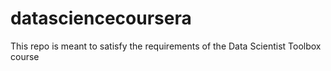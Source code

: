 # datasciencecoursera
This repo is meant to satisfy the requirements of the Data Scientist Toolbox course
